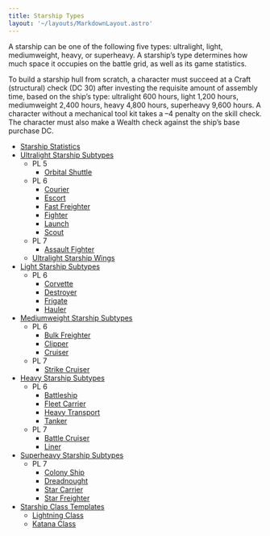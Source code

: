```yaml
---
title: Starship Types
layout: '~/layouts/MarkdownLayout.astro'
---
```

A starship can be one of the following five types: ultralight, light,
mediumweight, heavy, or superheavy. A starship’s type determines how much
space it occupies on the battle grid, as well as its game statistics.

To build a starship hull from scratch, a character must succeed at a Craft
(structural) check (DC 30) after investing the requisite amount of assembly
time, based on the ship’s type: ultralight 600 hours, light 1,200 hours,
mediumweight 2,400 hours, heavy 4,800 hours, superheavy 9,600 hours. A
character without a mechanical tool kit takes a –4 penalty on the skill check.
The character must also make a Wealth check against the ship’s base purchase
DC.

  * [Starship Statistics](/future.d20.srd/starships/starship.types/starship.statistics)
  * [Ultralight Starship Subtypes](/future.d20.srd/starships/starship.types/ultralight.starship.subtypes)
    * PL 5
      * [Orbital Shuttle](/future.d20.srd/starships/starship.types/ultralight.starship.subtypes/orbital.shuttle)
    * PL 6
      * [Courier](/future.d20.srd/starships/starship.types/ultralight.starship.subtypes/courier)
      * [Escort](/future.d20.srd/starships/starship.types/ultralight.starship.subtypes/escort)
      * [Fast Freighter](/future.d20.srd/starships/starship.types/ultralight.starship.subtypes/fast.freighter)
      * [Fighter](/future.d20.srd/starships/starship.types/ultralight.starship.subtypes/fighter)
      * [Launch](/future.d20.srd/starships/starship.types/ultralight.starship.subtypes/launch)
      * [Scout](/future.d20.srd/starships/starship.types/ultralight.starship.subtypes/scout)
    * PL 7
      * [Assault Fighter](/future.d20.srd/starships/starship.types/ultralight.starship.subtypes/assault.fighter)
    * [Ultralight Starship Wings](/future.d20.srd/starships/starship.types/ultralight.starship.subtypes/ultralight.starship.wings)
  * [Light Starship Subtypes](/future.d20.srd/starships/starship.types/light.starship.subtypes)
    * PL 6
      * [Corvette](/future.d20.srd/starships/starship.types/light.starship.subtypes/corvette)
      * [Destroyer](/future.d20.srd/starships/starship.types/light.starship.subtypes/destroyer)
      * [Frigate](/future.d20.srd/starships/starship.types/light.starship.subtypes/frigate)
      * [Hauler](/future.d20.srd/starships/starship.types/light.starship.subtypes/hauler)
  * [Mediumweight Starship Subtypes](/future.d20.srd/starships/starship.types/mediumweight.starship.subtypes)
    * PL 6
      * [Bulk Freighter](/future.d20.srd/starships/starship.types/mediumweight.starship.subtypes/bulk.freighter)
      * [Clipper](/future.d20.srd/starships/starship.types/mediumweight.starship.subtypes/clipper)
      * [Cruiser](/future.d20.srd/starships/starship.types/mediumweight.starship.subtypes/cruiser)
    * PL 7
      * [Strike Cruiser](/future.d20.srd/starships/starship.types/mediumweight.starship.subtypes/strike.cruiser)
  * [Heavy Starship Subtypes](/future.d20.srd/starships/starship.types/heavy.starship.subtypes)
    * PL 6
      * [Battleship](/future.d20.srd/starships/starship.types/heavy.starship.subtypes/battleship)
      * [Fleet Carrier](/future.d20.srd/starships/starship.types/heavy.starship.subtypes/fleet.carrier)
      * [Heavy Transport](/future.d20.srd/starships/starship.types/heavy.starship.subtypes/heavy.transport)
      * [Tanker](/future.d20.srd/starships/starship.types/heavy.starship.subtypes/tanker)
    * PL 7
      * [Battle Cruiser](/future.d20.srd/starships/starship.types/heavy.starship.subtypes/battle.cruiser)
      * [Liner](/future.d20.srd/starships/starship.types/heavy.starship.subtypes/liner)
  * [Superheavy Starship Subtypes](/future.d20.srd/starships/starship.types/superheavy.starship.subtypes)
    * PL 7
      * [Colony Ship](/future.d20.srd/starships/starship.types/superheavy.starship.subtypes/colony.ship)
      * [Dreadnought](/future.d20.srd/starships/starship.types/superheavy.starship.subtypes/dreadnought)
      * [Star Carrier](/future.d20.srd/starships/starship.types/superheavy.starship.subtypes/star.carrier)
      * [Star Freighter](/future.d20.srd/starships/starship.types/superheavy.starship.subtypes/star.freighter)
  * [Starship Class Templates](/future.d20.srd/starships/starship.types/starship.class.templates)
    * [Lightning Class](/future.d20.srd/starships/starship.types/starship.class.templates/lightning.class.template)
    * [Katana Class](/future.d20.srd/starships/starship.types/starship.class.templates/katana.class.template)

